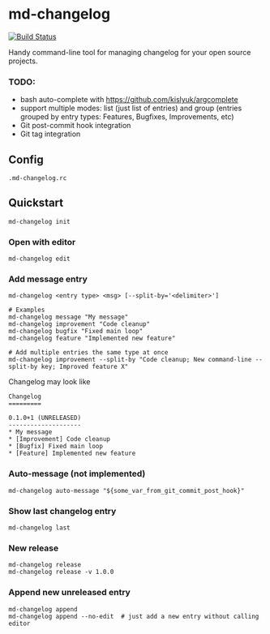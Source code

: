 md-changelog
============
[![Build Status](https://travis-ci.org/prawn-cake/md-changelog.svg?branch=master)](https://travis-ci.org/prawn-cake/md-changelog)

Handy command-line tool for managing changelog for your open source projects.


### TODO:

* bash auto-complete with https://github.com/kislyuk/argcomplete
* support multiple modes: list (just list of entries) and group (entries grouped by entry types: Features, Bugfixes, Improvements, etc)
* Git post-commit hook integration
* Git tag integration


## Config

    .md-changelog.rc


## Quickstart

    md-changelog init

   
### Open with editor

    md-changelog edit
    
    
### Add message entry

    md-changelog <entry type> <msg> [--split-by='<delimiter>']
    
    # Examples
    md-changelog message "My message"
    md-changelog improvement "Code cleanup"
    md-changelog bugfix "Fixed main loop"
    md-changelog feature "Implemented new feature"
    
    # Add multiple entries the same type at once
    md-changelog improvement --split-by "Code cleanup; New command-line --split-by key; Improved feature X"
    
    
Changelog may look like

    Changelog
    =========
    
    0.1.0+1 (UNRELEASED)
    --------------------
    * My message
    * [Improvement] Code cleanup
    * [Bugfix] Fixed main loop
    * [Feature] Implemented new feature


### Auto-message (not implemented)

    md-changelog auto-message "${some_var_from_git_commit_post_hook}"
    

### Show last changelog entry

    md-changelog last
    

### New release

    md-changelog release
    md-changelog release -v 1.0.0


### Append new unreleased entry

    md-changelog append
    md-changelog append --no-edit  # just add a new entry without calling editor 
    

